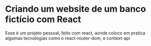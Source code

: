 # Criando um website de um banco fictício com React

Esse é um projeto pessoal, feito com react, aonde coloco em pratica algumas tecnologias como o react-router-dom, e context-api

